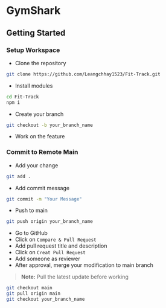 # GymShark
## Getting Started
### Setup Workspace
- Clone the repository
```bash
git clone https://github.com/Leangchhay1523/Fit-Track.git
```
- Install modules
```bash
cd Fit-Track
npm i
```
- Create your branch
```bash
git checkout -b your_branch_name
```
- Work on the feature

### Commit to Remote Main
- Add your change
```bash
git add .
```
- Add commit message
```bash
git commit -m "Your Message"
```
- Push to main
```bash
git push origin your_branch_name
```
- Go to GitHub
- Click on `Compare & Pull Request`
- Add pull request title and description
- Click on `Creat Pull Request`
- Add someone as reviewer
- After approval, merge your modification to main branch

> **Note:** Pull the latest update before working 
```bash
git checkout main
git pull origin main
git checkout your_branch_name
```
